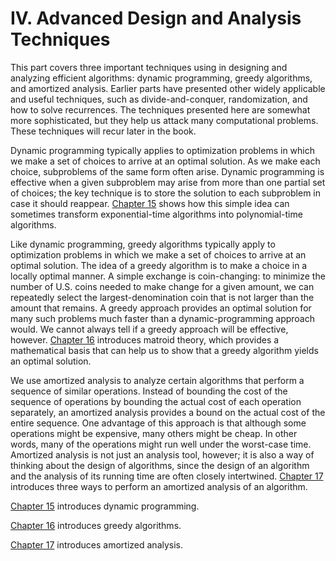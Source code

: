 IV. Advanced Design and Analysis Techniques
===========================================

This part covers three important techniques using in designing and analyzing efficient algorithms: dynamic programming, greedy algorithms, and amortized analysis.
Earlier parts have presented other widely applicable and useful techniques, such as divide-and-conquer, randomization, and how to solve recurrences.
The techniques presented here are somewhat more sophisticated, but they help us attack many computational problems.
These techniques will recur later in the book.

Dynamic programming typically applies to optimization problems in which we make a set of choices to arrive at an optimal solution.
As we make each choice, subproblems of the same form often arise.
Dynamic programming is effective when a given subproblem may arise from more than one partial set of choices; the key technique is to store the solution to each subproblem in case it should reappear.
[Chapter 15](4.15.md) shows how this simple idea can sometimes transform exponential-time algorithms into polynomial-time algorithms.

Like dynamic programming, greedy algorithms typically apply to optimization problems in which we make a set of choices to arrive at an optimal solution.
The idea of a greedy algorithm is to make a choice in a locally optimal manner.
A simple exchange is coin-changing: to minimize the number of U.S. coins needed to make change for a given amount, we can repeatedly select the largest-denomination coin that is not larger than the amount that remains.
A greedy approach provides an optimal solution for many such problems much faster than a dynamic-programming approach would.
We cannot always tell if a greedy approach will be effective, however.
[Chapter 16](4.16.md) introduces matroid theory, which provides a mathematical basis that can help us to show that a greedy algorithm yields an optimal solution.

We use amortized analysis to analyze certain algorithms that perform a sequence of similar operations.
Instead of bounding the cost of the sequence of operations by bounding the actual cost of each operation separately, an amortized analysis provides a bound on the actual cost of the entire sequence.
One advantage of this approach is that although some operations might be expensive, many others might be cheap.
In other words, many of the operations might run well under the worst-case time.
Amortized analysis is not just an analysis tool, however; it is also a way of thinking about the design of algorithms, since the design of an algorithm and the analysis of its running time are often closely intertwined.
[Chapter 17](4.17.md) introduces three ways to perform an amortized analysis of an algorithm.


[Chapter 15](4.15.md) introduces dynamic programming.

[Chapter 16](4.16.md) introduces greedy algorithms.

[Chapter 17](4.17.md) introduces amortized analysis.


